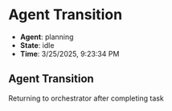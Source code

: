 # Agent Transition

- **Agent**: planning
- **State**: idle
- **Time**: 3/25/2025, 9:23:34 PM

## Agent Transition

Returning to orchestrator after completing task

